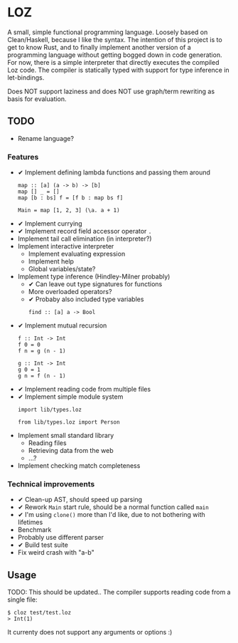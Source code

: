 # LOZ

A small, simple functional programming language. Loosely based on Clean/Haskell, because I like the syntax. 
The intention of this project is to get to know Rust, and to finally implement another version of a programming language without getting bogged down in code generation.
For now, there is a simple interpreter that directly executes the compiled Loz code.
The compiler is statically typed with support for type inference in let-bindings.

Does NOT support laziness and does NOT use graph/term rewriting as basis for evaluation. 

## TODO

* Rename language?

### Features
* ✔ Implement defining lambda functions and passing them around
    ```
    map :: [a] (a -> b) -> [b]
    map [] _ = []
    map [b : bs] f = [f b : map bs f]
  
    Main = map [1, 2, 3] (\a. a + 1)
  ```
* ✔ Implement currying
* ✔ Implement record field accessor operator ```.```
* Implement tail call elimination (in interpreter?)
* Implement interactive interpreter
    * Implement evaluating expression
    * Implement help
    * Global variables/state?
* Implement type inference (Hindley-Milner probably)
    * ✔ Can leave out type signatures for functions
    * More overloaded operators?
    * ✔ Probaby also included type variables
        ```
        find :: [a] a -> Bool
        ```
* ✔ Implement mutual recursion
    ```
    f :: Int -> Int
    f 0 = 0
    f n = g (n - 1)
  
    g :: Int -> Int
    g 0 = 1
    g n = f (n - 1)
    ```
* ✔ Implement reading code from multiple files
* ✔ Implement simple module system
    ```
    import lib/types.loz
  
    from lib/types.loz import Person
    ```
* Implement small standard library
    * Reading files
    * Retrieving data from the web
    * ...?
* Implement checking match completeness

### Technical improvements
* ✔ Clean-up AST, should speed up parsing
* ✔ Rework ```Main``` start rule, should be a normal function called ```main```
* ✔ I'm using ```clone()``` more than I'd like, due to not bothering with lifetimes
* Benchmark
* Probably use different parser
* ✔ Build test suite 
* Fix weird crash with "a-b"


## Usage

TODO: This should be updated..
The compiler supports reading code from a single file:
```shell script
$ cloz test/test.loz
> Int(1)
```

It currenty does not support any arguments or options :)